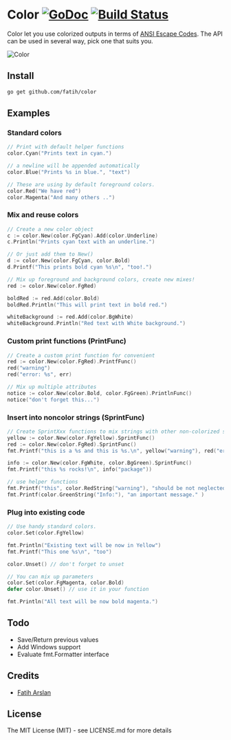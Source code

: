 # Color [![GoDoc](https://godoc.org/github.com/fatih/color?status.svg)](http://godoc.org/github.com/fatih/color) [![Build Status](https://travis-ci.org/fatih/color.svg)](https://travis-ci.org/fatih/color)



Color let you use colorized outputs in terms of [ANSI Escape
Codes](http://en.wikipedia.org/wiki/ANSI_escape_code#Colors). The API can be
used in several way, pick one that suits you.



![Color](http://i.imgur.com/c1JI0lA.png)


## Install

```bash
go get github.com/fatih/color
```

## Examples

### Standard colors

```go
// Print with default helper functions
color.Cyan("Prints text in cyan.")

// a newline will be appended automatically
color.Blue("Prints %s in blue.", "text")

// These are using by default foreground colors.
color.Red("We have red")
color.Magenta("And many others ..")

```

### Mix and reuse colors

```go
// Create a new color object
c := color.New(color.FgCyan).Add(color.Underline)
c.Println("Prints cyan text with an underline.")

// Or just add them to New()
d := color.New(color.FgCyan, color.Bold)
d.Printf("This prints bold cyan %s\n", "too!.")

// Mix up foreground and background colors, create new mixes!
red := color.New(color.FgRed)

boldRed := red.Add(color.Bold)
boldRed.Println("This will print text in bold red.")

whiteBackground := red.Add(color.BgWhite)
whiteBackground.Println("Red text with White background.")
```

### Custom print functions (PrintFunc)

```go
// Create a custom print function for convenient
red := color.New(color.FgRed).PrintfFunc()
red("warning")
red("error: %s", err)

// Mix up multiple attributes
notice := color.New(color.Bold, color.FgGreen).PrintlnFunc()
notice("don't forget this...")
```

### Insert into noncolor strings (SprintFunc)

```go
// Create SprintXxx functions to mix strings with other non-colorized strings:
yellow := color.New(color.FgYellow).SprintFunc()
red := color.New(color.FgRed).SprintFunc()
fmt.Printf("this is a %s and this is %s.\n", yellow("warning"), red("error"))

info := color.New(color.FgWhite, color.BgGreen).SprintFunc()
fmt.Printf("this %s rocks!\n", info("package"))

// use helper functions
fmt.Printf("this", color.RedString("warning"), "should be not neglected.")
fmt.Printf(color.GreenString("Info:"), "an important message." )
```

### Plug into existing code

```go
// Use handy standard colors.
color.Set(color.FgYellow)

fmt.Println("Existing text will be now in Yellow")
fmt.Printf("This one %s\n", "too")

color.Unset() // don't forget to unset

// You can mix up parameters
color.Set(color.FgMagenta, color.Bold)
defer color.Unset() // use it in your function

fmt.Println("All text will be now bold magenta.")
```

## Todo

* Save/Return previous values
* Add Windows support
* Evaluate fmt.Formatter interface


## Credits

 * [Fatih Arslan](https://github.com/fatih)

## License

The MIT License (MIT) - see LICENSE.md for more details


